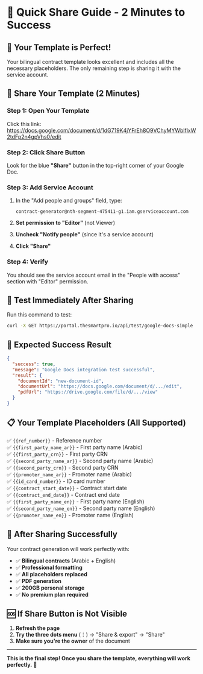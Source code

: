 # 🚀 Quick Share Guide - 2 Minutes to Success

## 🎯 **Your Template is Perfect!**

Your bilingual contract template looks excellent and includes all the necessary placeholders. The only remaining step is sharing it with the service account.

## 🔗 **Share Your Template (2 Minutes)**

### **Step 1: Open Your Template**

Click this link: https://docs.google.com/document/d/1dG719K4jYFrEh8O9VChyMYWblflxW2tdFp2n4gpVhs0/edit

### **Step 2: Click Share Button**

Look for the blue **"Share"** button in the top-right corner of your Google Doc.

### **Step 3: Add Service Account**

1. In the "Add people and groups" field, type:

   ```
   contract-generator@nth-segment-475411-g1.iam.gserviceaccount.com
   ```

2. **Set permission to "Editor"** (not Viewer)

3. **Uncheck "Notify people"** (since it's a service account)

4. **Click "Share"**

### **Step 4: Verify**

You should see the service account email in the "People with access" section with "Editor" permission.

## 🧪 **Test Immediately After Sharing**

Run this command to test:

```bash
curl -X GET https://portal.thesmartpro.io/api/test/google-docs-simple
```

## 🎉 **Expected Success Result**

```json
{
  "success": true,
  "message": "Google Docs integration test successful",
  "result": {
    "documentId": "new-document-id",
    "documentUrl": "https://docs.google.com/document/d/.../edit",
    "pdfUrl": "https://drive.google.com/file/d/.../view"
  }
}
```

## 📋 **Your Template Placeholders (All Supported)**

✅ `{{ref_number}}` - Reference number  
✅ `{{first_party_name_ar}}` - First party name (Arabic)  
✅ `{{first_party_crn}}` - First party CRN  
✅ `{{second_party_name_ar}}` - Second party name (Arabic)  
✅ `{{second_party_crn}}` - Second party CRN  
✅ `{{promoter_name_ar}}` - Promoter name (Arabic)  
✅ `{{id_card_number}}` - ID card number  
✅ `{{contract_start_date}}` - Contract start date  
✅ `{{contract_end_date}}` - Contract end date  
✅ `{{first_party_name_en}}` - First party name (English)  
✅ `{{second_party_name_en}}` - Second party name (English)  
✅ `{{promoter_name_en}}` - Promoter name (English)

## 🚀 **After Sharing Successfully**

Your contract generation will work perfectly with:

- ✅ **Bilingual contracts** (Arabic + English)
- ✅ **Professional formatting**
- ✅ **All placeholders replaced**
- ✅ **PDF generation**
- ✅ **200GB personal storage**
- ✅ **No premium plan required**

## 🆘 **If Share Button is Not Visible**

1. **Refresh the page**
2. **Try the three dots menu** (⋮) → "Share & export" → "Share"
3. **Make sure you're the owner** of the document

---

**This is the final step! Once you share the template, everything will work perfectly.** 🎯
